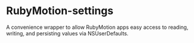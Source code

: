 RubyMotion-settings
===================

A convenience wrapper to allow RubyMotion apps easy access to reading, writing, and persisting values via NSUserDefaults.